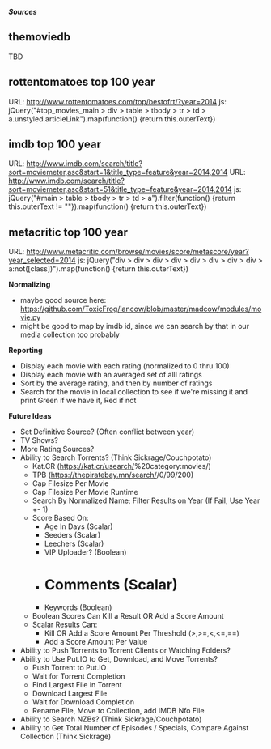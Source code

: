 ___Sources___
## themoviedb ##
TBD

## rottentomatoes top 100 year ##
URL: http://www.rottentomatoes.com/top/bestofrt/?year=2014
js: jQuery("#top_movies_main > div > table > tbody > tr > td > a.unstyled.articleLink").map(function() {return this.outerText})

## imdb top 100 year ##
URL: http://www.imdb.com/search/title?sort=moviemeter,asc&start=1&title_type=feature&year=2014,2014
URL: http://www.imdb.com/search/title?sort=moviemeter,asc&start=51&title_type=feature&year=2014,2014
js: jQuery("#main > table > tbody > tr > td > a").filter(function() {return this.outerText != ""}).map(function() {return this.outerText})

## metacritic top 100 year ##
URL: http://www.metacritic.com/browse/movies/score/metascore/year?year_selected=2014
js: jQuery("div > div > div > div > div > div > div > div > a:not([class])").map(function() {return this.outerText})

__Normalizing__
- maybe good source here: https://github.com/ToxicFrog/lancow/blob/master/madcow/modules/movie.py
- might be good to map by imdb id, since we can search by that in our media collection too probably

__Reporting__
- Display each movie with each rating (normalized to 0 thru 100)
- Display each movie with an averaged set of alll ratings
- Sort by the average rating, and then by number of ratings
- Search for the movie in local collection to see if we're missing it and print Green if we have it, Red if not

__Future Ideas__
- Set Definitive Source? (Often conflict between year)
- TV Shows?
- More Rating Sources?
- Ability to Search Torrents? (Think Sickrage/Couchpotato)
    + Kat.CR (https://kat.cr/usearch/<searchstring>%20category:movies/)
    + TPB (https://thepiratebay.mn/search/<searchstring>/0/99/200)
    + Cap Filesize Per Movie
    + Cap Filesize Per Movie Runtime
    + Search By Normalized Name; Filter Results on Year (If Fail, Use Year +- 1)
    + Score Based On:
        * Age In Days (Scalar)
        * Seeders (Scalar)
        * Leechers (Scalar)
        * VIP Uploader? (Boolean)
        * # Comments (Scalar)
        * Keywords (Boolean)
    + Boolean Scores Can Kill a Result OR Add a Score Amount
    + Scalar Results Can:
        * Kill OR Add a Score Amount Per Threshold (>,>=,<,<=,==)
        * Add a Score Amount Per Value
- Ability to Push Torrents to Torrent Clients or Watching Folders?
- Ability to Use Put.IO to Get, Download, and Move Torrents?
    + Push Torrent to Put.IO
    + Wait for Torrent Completion
    + Find Largest File in Torrent
    + Download Largest File
    + Wait for Download Completion
    + Rename File, Move to Collection, add IMDB Nfo File
- Ability to Search NZBs? (Think Sickrage/Couchpotato)
- Ability to Get Total Number of Episodes / Specials, Compare Against Collection (Think Sickrage)